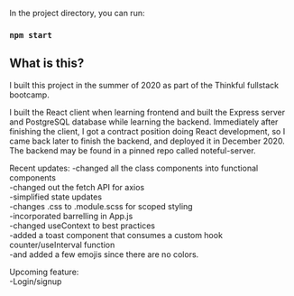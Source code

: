 In the project directory, you can run:

### `npm start`

## What is this?

I built this project in the summer of 2020 as part of the Thinkful fullstack bootcamp. 

I built the React client when learning frontend and built the Express server and PostgreSQL database while learning the backend. Immediately after finishing the client, I got a contract position doing React development, so I came back later to finish the backend, and deployed it in December 2020. The backend may be found in a pinned repo called noteful-server.

Recent updates: 
-changed all the class components into functional components  
-changed out the fetch API for axios  
-simplified state updates  
-changes .css to .module.scss for scoped styling  
-incorporated barrelling in App.js  
-changed useContext to best practices  
-added a toast component that consumes a custom hook counter/useInterval function  
-and added a few emojis since there are no colors.  

Upcoming feature:  
-Login/signup  
